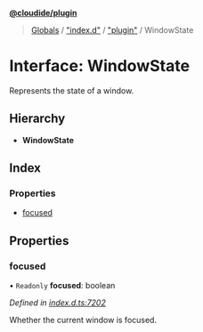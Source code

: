 **[@cloudide/plugin](../README.md)**

> [Globals](../README.md) / ["index.d"](../modules/_index_d_.md) / ["plugin"](../modules/_index_d_._plugin_.md) / WindowState

# Interface: WindowState

Represents the state of a window.

## Hierarchy

* **WindowState**

## Index

### Properties

* [focused](_index_d_._plugin_.windowstate.md#focused)

## Properties

### focused

• `Readonly` **focused**: boolean

*Defined in [index.d.ts:7202](https://github.com/huaweicloud/cloudide-plugin-api/blob/1ab5ef8/index.d.ts#L7202)*

Whether the current window is focused.
